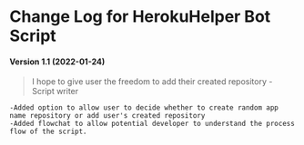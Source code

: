 # Change Log for HerokuHelper Bot Script
#### Version 1.1 (2022-01-24)
> I hope to give user the freedom to add their created repository - Script writer
```
-Added option to allow user to decide whether to create random app name repository or add user's created repository
-Added flowchat to allow potential developer to understand the process flow of the script.
```
